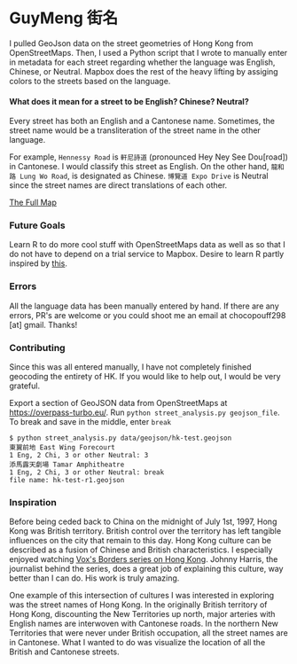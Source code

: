 # GuyMeng 街名

I pulled GeoJson data on the street geometries of Hong Kong from OpenStreetMaps. Then, I used a Python script that
I wrote to manually enter in metadata for each street regarding whether the language was English, Chinese, or Neutral.
Mapbox does the rest of the heavy lifting by assiging colors to the streets based on the language.

#### What does it mean for a street to be English? Chinese? Neutral?
Every street has both an English and a Cantonese name. Sometimes, the street name would be a transliteration of the street name in the other language.

For example, `Hennessy Road` is `軒尼詩道` (pronounced Hey Ney See Dou\[road\]) in Cantonese. I would classify this street as
English. On the other hand, `龍和路 Lung Wo Road`, is designated as Chinese. `博覽道 Expo Drive` is Neutral since the street names
are direct translations of each other.  

[The Full Map](https://api.mapbox.com/styles/v1/zyklotomic/ck0c21yjo4bgg1cm5yqv96aup.html?fresh=true&title=true&access_token=pk.eyJ1IjoienlrbG90b21pYyIsImEiOiJjanhqNTNodWIweGR5M29xbjZwbmswZHZjIn0.Eiul4956qjF8AYXdJL9qlg#13.4/22.290252/114.149604/0)

### Future Goals
Learn R to do more cool stuff with OpenStreetMaps data as well as so that I do not have to depend on
a trial service to Mapbox.
Desire to learn R partly inspired by [this](https://erdavis.com/2019/09/20/the-beautiful-hidden-logic-of-cities-worldwide/).

### Errors
All the language data has been manually entered by hand. If there are any errors, PR's are welcome or you could shoot me an
email at chocopouff298 \[at\] gmail. Thanks!

### Contributing
Since this was all entered manually, I have not completely finished geocoding the entirety of HK. If you would like to help out,
I would be very grateful.

Export a section of GeoJSON data from OpenStreetMaps at https://overpass-turbo.eu/. Run `python street_analysis.py geojson_file`.
To break and save in the middle, enter `break`

```
$ python street_analysis.py data/geojson/hk-test.geojson
東翼前地 East Wing Forecourt
1 Eng, 2 Chi, 3 or other Neutral: 3
添馬露天劇場 Tamar Amphitheatre
1 Eng, 2 Chi, 3 or other Neutral: break
file name: hk-test-r1.geojson
```

### Inspiration
Before being ceded back to China on the midnight of July 1st, 1997, Hong Kong was British territory.
British control over the territory has left tangible influences on the city that remain to this day.
Hong Kong culture can be described as a fusion of Chinese and British characteristics.
I especially enjoyed watching [Vox's Borders series on Hong Kong](https://youtu.be/StW7oGSR_Mg). Johnny
Harris, the journalist behind
the series, does a great job of explaining this culture, way better than I can do. His work is truly amazing.

One example of this intersection of cultures I was interested in exploring was the street names of Hong Kong.
In the originally British territory of Hong Kong, discounting the New Territories up north, major arteries
with English names are interwoven with Cantonese roads. In the northern New Territories that were never under
British occupation, all the street names are in Cantonese. What I wanted to do was visualize the location
of all the British and Cantonese streets.
